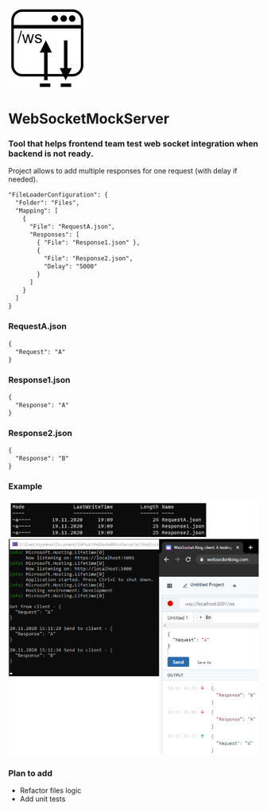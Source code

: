 ![WebSocketMockServer](logo.PNG)
# WebSocketMockServer

### Tool that helps frontend team test web socket integration when backend is not ready.

Project allows to add multiple responses for one request (with delay if needed).

```
"FileLoaderConfiguration": {
  "Folder": "Files",
  "Mapping": [
    {
      "File": "RequestA.json",
      "Responses": [
        { "File": "Response1.json" },
        {
          "File": "Response2.json",
          "Delay": "5000"
        }
      ]
    }
  ]
}
```

### RequestA.json

```
{
  "Request": "A"
}
```

### Response1.json

```
{
  "Response": "A"
}
```

### Response2.json

```
{
  "Response": "B"
}
```

### Example

![example](Example.png)

### Plan to add
* Refactor files logic
* Add unit tests

